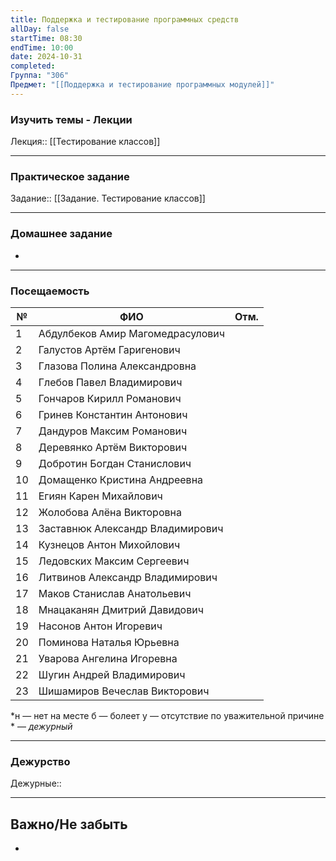 ```yaml
---
title: Поддержка и тестирование программных средств
allDay: false
startTime: 08:30
endTime: 10:00
date: 2024-10-31
completed: 
Группа: "306"
Предмет: "[[Поддержка и тестирование программных модулей]]"
---
```

### Изучить темы - Лекции

Лекция:: [[Тестирование классов]]

---
### Практическое задание

Задание:: [[Задание. Тестирование классов]]

---
### Домашнее задание

- 

---
### Посещаемость

| №   | ФИО                              | Отм. |
| --- | -------------------------------- | :--: |
| 1   | Абдулбеков Амир Магомедрасулович |      |
| 2   | Галустов Артём Гаригенович       |      |
| 3   | Глазова Полина Александровна     |      |
| 4   | Глебов Павел Владимирович        |      |
| 5   | Гончаров Кирилл Романович        |      |
| 6   | Гринев Константин Антонович      |      |
| 7   | Дандуров Максим Романович        |      |
| 8   | Деревянко Артём Викторович       |      |
| 9   | Добротин Богдан Станислович      |      |
| 10  | Домащенко Кристина Андреевна     |      |
| 11  | Егиян Карен Михайлович           |      |
| 12  | Жолобова Алёна Викторовна        |      |
| 13  | Заставнюк Александр Владимирович |      |
| 14  | Кузнецов Антон Михойлович        |      |
| 15  | Ледовских Максим Сергеевич       |      |
| 16  | Литвинов Александр Владимирович  |      |
| 17  | Маков Станислав Анатольевич      |      |
| 18  | Мнацаканян Дмитрий Давидович     |      |
| 19  | Насонов Антон Игоревич           |      |
| 20  | Поминова Наталья Юрьевна         |      |
| 21  | Уварова Ангелина Игоревна        |      |
| 22  | Шугин Андрей Владимирович        |      |
| 23  | Шишамиров Вечеслав Викторович    |      |
*н — нет на месте
б — болеет
у — отсутствие по уважительной причине
\* — *дежурный*

---
### Дежурство

Дежурные:: 

---
## Важно/Не забыть

- 